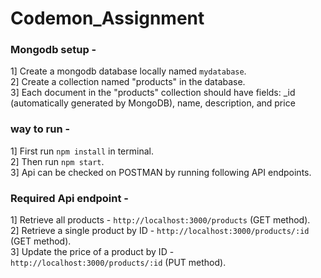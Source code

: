 # Codemon_Assignment

### Mongodb setup -
1] Create a mongodb database locally named `mydatabase`.\
2] Create a collection named "products" in the database.\
3] Each document in the "products" collection should have fields: _id (automatically generated by MongoDB), name, description, and price

### way to run -
1] First run `npm install` in terminal.\
2] Then run `npm start`.\
3] Api can be checked on POSTMAN by running following API endpoints.

### Required Api endpoint -
1] Retrieve all products - `http://localhost:3000/products` (GET method).\
2] Retrieve a single product by ID - `http://localhost:3000/products/:id` (GET method).\
3] Update the price of a product by ID - `http://localhost:3000/products/:id` (PUT method).
